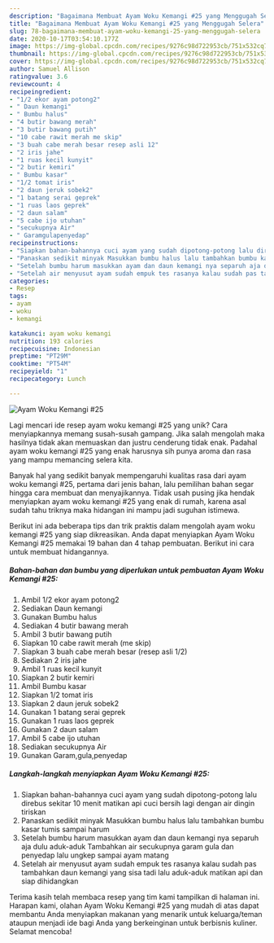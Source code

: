 ```yaml
---
description: "Bagaimana Membuat Ayam Woku Kemangi #25 yang Menggugah Selera"
title: "Bagaimana Membuat Ayam Woku Kemangi #25 yang Menggugah Selera"
slug: 78-bagaimana-membuat-ayam-woku-kemangi-25-yang-menggugah-selera
date: 2020-10-17T03:54:10.177Z
image: https://img-global.cpcdn.com/recipes/9276c98d722953cb/751x532cq70/ayam-woku-kemangi-25-foto-resep-utama.jpg
thumbnail: https://img-global.cpcdn.com/recipes/9276c98d722953cb/751x532cq70/ayam-woku-kemangi-25-foto-resep-utama.jpg
cover: https://img-global.cpcdn.com/recipes/9276c98d722953cb/751x532cq70/ayam-woku-kemangi-25-foto-resep-utama.jpg
author: Samuel Allison
ratingvalue: 3.6
reviewcount: 4
recipeingredient:
- "1/2 ekor ayam potong2"
- " Daun kemangi"
- " Bumbu halus"
- "4 butir bawang merah"
- "3 butir bawang putih"
- "10 cabe rawit merah me skip"
- "3 buah cabe merah besar resep asli 12"
- "2 iris jahe"
- "1 ruas kecil kunyit"
- "2 butir kemiri"
- " Bumbu kasar"
- "1/2 tomat iris"
- "2 daun jeruk sobek2"
- "1 batang serai geprek"
- "1 ruas laos geprek"
- "2 daun salam"
- "5 cabe ijo utuhan"
- "secukupnya Air"
- " Garamgulapenyedap"
recipeinstructions:
- "Siapkan bahan-bahannya cuci ayam yang sudah dipotong-potong lalu direbus sekitar 10 menit matikan api cuci bersih lagi dengan air dingin tiriskan"
- "Panaskan sedikit minyak Masukkan bumbu halus lalu tambahkan bumbu kasar tumis sampai harum"
- "Setelah bumbu harum masukkan ayam dan daun kemangi nya separuh aja dulu aduk-aduk Tambahkan air secukupnya garam gula dan penyedap lalu ungkep sampai ayam matang"
- "Setelah air menyusut ayam sudah empuk tes rasanya kalau sudah pas tambahkan daun kemangi yang sisa tadi lalu aduk-aduk matikan api dan siap dihidangkan"
categories:
- Resep
tags:
- ayam
- woku
- kemangi

katakunci: ayam woku kemangi 
nutrition: 193 calories
recipecuisine: Indonesian
preptime: "PT29M"
cooktime: "PT54M"
recipeyield: "1"
recipecategory: Lunch

---
```



![Ayam Woku Kemangi #25](https://img-global.cpcdn.com/recipes/9276c98d722953cb/751x532cq70/ayam-woku-kemangi-25-foto-resep-utama.jpg)

Lagi mencari ide resep ayam woku kemangi #25 yang unik? Cara menyiapkannya memang susah-susah gampang. Jika salah mengolah maka hasilnya tidak akan memuaskan dan justru cenderung tidak enak. Padahal ayam woku kemangi #25 yang enak harusnya sih punya aroma dan rasa yang mampu memancing selera kita.



Banyak hal yang sedikit banyak mempengaruhi kualitas rasa dari ayam woku kemangi #25, pertama dari jenis bahan, lalu pemilihan bahan segar hingga cara membuat dan menyajikannya. Tidak usah pusing jika hendak menyiapkan ayam woku kemangi #25 yang enak di rumah, karena asal sudah tahu triknya maka hidangan ini mampu jadi suguhan istimewa.


Berikut ini ada beberapa tips dan trik praktis dalam mengolah ayam woku kemangi #25 yang siap dikreasikan. Anda dapat menyiapkan Ayam Woku Kemangi #25 memakai 19 bahan dan 4 tahap pembuatan. Berikut ini cara untuk membuat hidangannya.

<!--inarticleads1-->

##### Bahan-bahan dan bumbu yang diperlukan untuk pembuatan Ayam Woku Kemangi #25:

1. Ambil 1/2 ekor ayam potong2
1. Sediakan  Daun kemangi
1. Gunakan  Bumbu halus
1. Sediakan 4 butir bawang merah
1. Ambil 3 butir bawang putih
1. Siapkan 10 cabe rawit merah (me skip)
1. Siapkan 3 buah cabe merah besar (resep asli 1/2)
1. Sediakan 2 iris jahe
1. Ambil 1 ruas kecil kunyit
1. Siapkan 2 butir kemiri
1. Ambil  Bumbu kasar
1. Siapkan 1/2 tomat iris
1. Siapkan 2 daun jeruk sobek2
1. Gunakan 1 batang serai geprek
1. Gunakan 1 ruas laos geprek
1. Gunakan 2 daun salam
1. Ambil 5 cabe ijo utuhan
1. Sediakan secukupnya Air
1. Gunakan  Garam,gula,penyedap




<!--inarticleads2-->

##### Langkah-langkah menyiapkan Ayam Woku Kemangi #25:

1. Siapkan bahan-bahannya cuci ayam yang sudah dipotong-potong lalu direbus sekitar 10 menit matikan api cuci bersih lagi dengan air dingin tiriskan
1. Panaskan sedikit minyak Masukkan bumbu halus lalu tambahkan bumbu kasar tumis sampai harum
1. Setelah bumbu harum masukkan ayam dan daun kemangi nya separuh aja dulu aduk-aduk Tambahkan air secukupnya garam gula dan penyedap lalu ungkep sampai ayam matang
1. Setelah air menyusut ayam sudah empuk tes rasanya kalau sudah pas tambahkan daun kemangi yang sisa tadi lalu aduk-aduk matikan api dan siap dihidangkan




Terima kasih telah membaca resep yang tim kami tampilkan di halaman ini. Harapan kami, olahan Ayam Woku Kemangi #25 yang mudah di atas dapat membantu Anda menyiapkan makanan yang menarik untuk keluarga/teman ataupun menjadi ide bagi Anda yang berkeinginan untuk berbisnis kuliner. Selamat mencoba!
